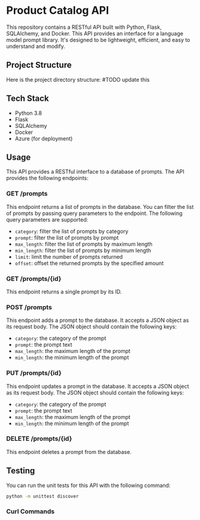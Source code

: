 # Product Catalog API

This repository contains a RESTful API built with Python, Flask, SQLAlchemy, and Docker. This API provides an interface for a language model prompt library. It's designed to be lightweight, efficient, and easy to understand and modify.

## Project Structure

Here is the project directory structure:
#TODO update this

## Tech Stack

* Python 3.8
* Flask
* SQLAlchemy
* Docker
* Azure (for deployment)

## Usage

This API provides a RESTful interface to a database of prompts. The API provides the following endpoints:

### GET /prompts

This endpoint returns a list of prompts in the database. You can filter the list of prompts by passing query parameters to the endpoint. The following query parameters are supported:

* `category`: filter the list of prompts by category
* `prompt`: filter the list of prompts by prompt
* `max_length`: filter the list of prompts by maximum length
* `min_length`: filter the list of prompts by minimum length
* `limit`: limit the number of prompts returned
* `offset`: offset the returned prompts by the specified amount

### GET /prompts/{id}

This endpoint returns a single prompt by its ID.

### POST /prompts

This endpoint adds a prompt to the database. It accepts a JSON object as its request body. The JSON object should contain the following keys:

* `category`: the category of the prompt
* `prompt`: the prompt text
* `max_length`: the maximum length of the prompt
* `min_length`: the minimum length of the prompt

### PUT /prompts/{id}

This endpoint updates a prompt in the database. It accepts a JSON object as its request body. The JSON object should contain the following keys:

* `category`: the category of the prompt
* `prompt`: the prompt text
* `max_length`: the maximum length of the prompt
* `min_length`: the minimum length of the prompt

### DELETE /prompts/{id}

This endpoint deletes a prompt from the database.

## Testing

You can run the unit tests for this API with the following command:

```bash
python -m unittest discover
```

### Curl Commands

